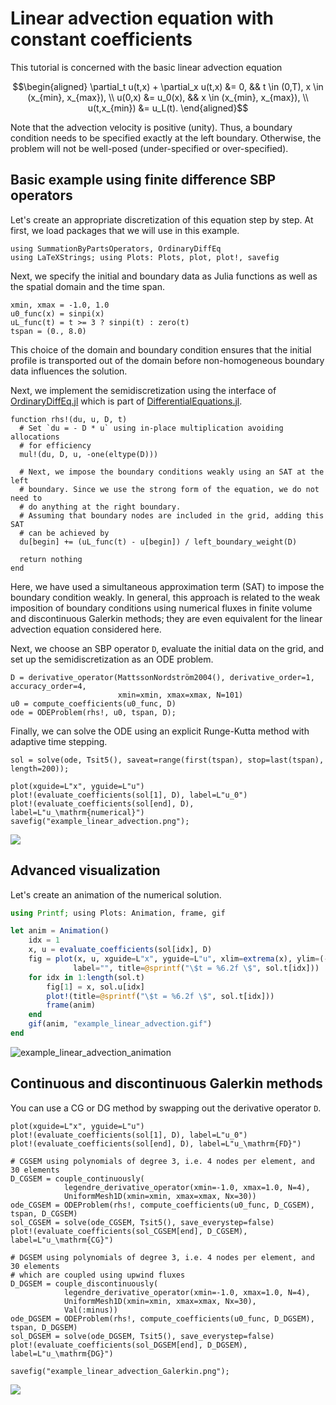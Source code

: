 # Linear advection equation with constant coefficients

This tutorial is concerned with the basic linear advection equation

```math
\begin{aligned}
    \partial_t u(t,x) + \partial_x u(t,x) &= 0, && t \in (0,T), x \in (x_{min}, x_{max}), \\
    u(0,x) &= u_0(x), && x \in (x_{min}, x_{max}), \\
    u(t,x_{min}) &= u_L(t).
\end{aligned}
```

Note that the advection velocity is positive (unity). Thus, a boundary condition
needs to be specified exactly at the left boundary. Otherwise, the problem will
not be well-posed (under-specified or over-specified).

## Basic example using finite difference SBP operators

Let's create an appropriate discretization of this equation step by step. At first,
we load packages that we will use in this example.

```@example linear_advection
using SummationByPartsOperators, OrdinaryDiffEq
using LaTeXStrings; using Plots: Plots, plot, plot!, savefig
```

Next, we specify the initial and boundary data as Julia functions as well as the
spatial domain and the time span.

```@example linear_advection
xmin, xmax = -1.0, 1.0
u0_func(x) = sinpi(x)
uL_func(t) = t >= 3 ? sinpi(t) : zero(t)
tspan = (0., 8.0)
```

This choice of the domain and boundary condition ensures that the initial profile
is transported out of the domain before non-homogeneous boundary data influences
the solution.

Next, we implement the semidiscretization using the interface of
[OrdinaryDiffEq.jl](https://github.com/SciML/OrdinaryDiffEq.jl)
which is part of [DifferentialEquations.jl](https://diffeq.sciml.ai/latest/).

```@example linear_advection
function rhs!(du, u, D, t)
  # Set `du = - D * u` using in-place multiplication avoiding allocations
  # for efficiency
  mul!(du, D, u, -one(eltype(D)))

  # Next, we impose the boundary conditions weakly using an SAT at the left
  # boundary. Since we use the strong form of the equation, we do not need to
  # do anything at the right boundary.
  # Assuming that boundary nodes are included in the grid, adding this SAT
  # can be achieved by
  du[begin] += (uL_func(t) - u[begin]) / left_boundary_weight(D)

  return nothing
end
```

Here, we have used a simultaneous approximation term (SAT) to impose the boundary
condition weakly. In general, this approach is related to the weak imposition
of boundary conditions using numerical fluxes in finite volume and discontinuous
Galerkin methods; they are even equivalent for the linear advection equation
considered here.

Next, we choose an SBP operator `D`, evaluate the initial data on the grid, and
set up the semidiscretization as an ODE problem.

```@example linear_advection
D = derivative_operator(MattssonNordström2004(), derivative_order=1, accuracy_order=4,
                        xmin=xmin, xmax=xmax, N=101)
u0 = compute_coefficients(u0_func, D)
ode = ODEProblem(rhs!, u0, tspan, D);
```

Finally, we can solve the ODE using an explicit Runge-Kutta method with adaptive
time stepping.

```@example linear_advection
sol = solve(ode, Tsit5(), saveat=range(first(tspan), stop=last(tspan), length=200));

plot(xguide=L"x", yguide=L"u")
plot!(evaluate_coefficients(sol[1], D), label=L"u_0")
plot!(evaluate_coefficients(sol[end], D), label=L"u_\mathrm{numerical}")
savefig("example_linear_advection.png");
```

![](example_linear_advection.png)

## Advanced visualization

Let's create an animation of the numerical solution.

```julia
using Printf; using Plots: Animation, frame, gif

let anim = Animation()
    idx = 1
    x, u = evaluate_coefficients(sol[idx], D)
    fig = plot(x, u, xguide=L"x", yguide=L"u", xlim=extrema(x), ylim=(-1.05, 1.05),
              label="", title=@sprintf("\$t = %6.2f \$", sol.t[idx]))
    for idx in 1:length(sol.t)
        fig[1] = x, sol.u[idx]
        plot!(title=@sprintf("\$t = %6.2f \$", sol.t[idx]))
        frame(anim)
    end
    gif(anim, "example_linear_advection.gif")
end
```

![example_linear_advection_animation](https://user-images.githubusercontent.com/12693098/119224994-7bb8c480-bb01-11eb-9c3e-c4fea709da71.gif)

## Continuous and discontinuous Galerkin methods

You can use a CG or DG method by swapping out the derivative operator `D`.

```@example linear_advection
plot(xguide=L"x", yguide=L"u")
plot!(evaluate_coefficients(sol[1], D), label=L"u_0")
plot!(evaluate_coefficients(sol[end], D), label=L"u_\mathrm{FD}")

# CGSEM using polynomials of degree 3, i.e. 4 nodes per element, and 30 elements
D_CGSEM = couple_continuously(
            legendre_derivative_operator(xmin=-1.0, xmax=1.0, N=4),
            UniformMesh1D(xmin=xmin, xmax=xmax, Nx=30))
ode_CGSEM = ODEProblem(rhs!, compute_coefficients(u0_func, D_CGSEM), tspan, D_CGSEM)
sol_CGSEM = solve(ode_CGSEM, Tsit5(), save_everystep=false)
plot!(evaluate_coefficients(sol_CGSEM[end], D_CGSEM), label=L"u_\mathrm{CG}")

# DGSEM using polynomials of degree 3, i.e. 4 nodes per element, and 30 elements
# which are coupled using upwind fluxes
D_DGSEM = couple_discontinuously(
            legendre_derivative_operator(xmin=-1.0, xmax=1.0, N=4),
            UniformMesh1D(xmin=xmin, xmax=xmax, Nx=30),
            Val(:minus))
ode_DGSEM = ODEProblem(rhs!, compute_coefficients(u0_func, D_DGSEM), tspan, D_DGSEM)
sol_DGSEM = solve(ode_DGSEM, Tsit5(), save_everystep=false)
plot!(evaluate_coefficients(sol_DGSEM[end], D_DGSEM), label=L"u_\mathrm{DG}")

savefig("example_linear_advection_Galerkin.png");
```

![](example_linear_advection_Galerkin.png)
